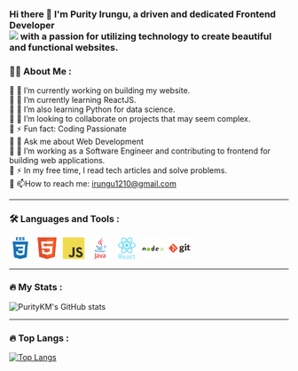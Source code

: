 ### Hi there 👋 I'm Purity Irungu, a driven and dedicated Frontend Developer <div><img src="https://media.giphy.com/media/WUlplcMpOCEmTGBtBW/giphy.gif" width="30"> with a passion for utilizing technology to create beautiful and functional websites.<br>
### :woman_technologist: About Me :<div>
📌 🔭 I’m currently working on building my website.<br>
📌 🌱 I’m currently learning ReactJS.<br>
📌 🌱 I’m also learning Python for data science.<br>
📌 👯 I’m looking to collaborate on projects that may seem complex.<br>
📌 ⚡ Fun fact: Coding Passionate <br>
📌 💬 Ask me about Web Development<br>
📌 :telescope: I’m working as a Software Engineer and contributing to frontend for building web applications.<br>
📌 :zap: In my free time, I read tech articles and solve problems.<br>
📌 :mailbox:How to reach me: irungu1210@gmail.com
  <hr>
  
   ### :hammer_and_wrench: Languages and Tools :
  <div>
    <img src="https://github.com/devicons/devicon/blob/master/icons/css3/css3-plain-wordmark.svg"  title="CSS3" alt="CSS" width="40" height="40"/>&nbsp;
  <img src="https://github.com/devicons/devicon/blob/master/icons/html5/html5-original.svg" title="HTML5" alt="HTML" width="40" height="40"/>&nbsp;
  <img src="https://github.com/devicons/devicon/blob/master/icons/javascript/javascript-original.svg" title="JavaScript" alt="JavaScript" width="40" height="40"/>&nbsp;
  <img src="https://github.com/devicons/devicon/blob/master/icons/java/java-original-wordmark.svg" title="Java" alt="Java" width="40" height="40"/>&nbsp;
  <img src="https://github.com/devicons/devicon/blob/master/icons/react/react-original-wordmark.svg" title="React" alt="React" width="40" height="40"/>&nbsp;
    <img src="https://github.com/devicons/devicon/blob/master/icons/nodejs/nodejs-original-wordmark.svg" title="NodeJS" alt="NodeJS" width="40" height="40"/>&nbsp;
  <img src="https://github.com/devicons/devicon/blob/master/icons/git/git-original-wordmark.svg" title="Git" **alt="Git" width="40" height="40"/>
  </div>

<hr>
  
### :fire: My Stats :
  ![PurityKM's GitHub stats](https://github-readme-stats.vercel.app/api?username=PurityKM&show_icons=true&theme=radical)
    <hr>
### :fire: Top Langs :
  [![Top Langs](https://github-readme-stats.vercel.app/api/top-langs/?username=anuraghazra&hide_progress=true)](https://github.com/anuraghazra/github-readme-stats)
<!--
**PurityKM/PurityKM** is a ✨ _special_ ✨ repository because its `README.md` (this file) appears on your GitHub profile.

Here are some ideas to get you started:


- 🔭 I’m currently working on ...
- 🌱 I’m currently learning ...
- 👯 I’m looking to collaborate on ...
- 🤔 I’m looking for help with ...
- 💬 Ask me about ...
- 📫 How to reach me: ...
- 😄 Pronouns: ...

-->
